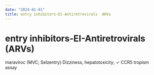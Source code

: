 ```yaml
---
date: "2024-01-01"
title: entry inhibitors-EI-Antiretrovirals  ARVs 
---
```


# entry inhibitors-EI-Antiretrovirals (ARVs)

maraviroc (MVC; Selzentry)
Dizziness, hepatotoxicity; ✓ CCR5 tropism assay
